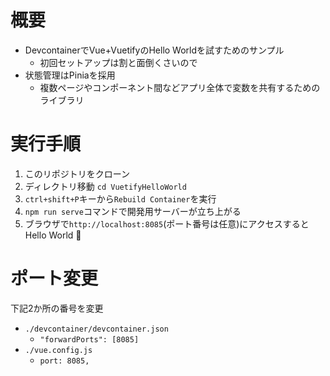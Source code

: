 # 概要
- DevcontainerでVue+VuetifyのHello Worldを試すためのサンプル
  - 初回セットアップは割と面倒くさいので
- 状態管理はPiniaを採用
  - 複数ページやコンポーネント間などアプリ全体で変数を共有するためのライブラリ
  
# 実行手順
1. このリポジトリをクローン
2. ディレクトリ移動 `cd VuetifyHelloWorld`
3. `ctrl+shift+P`キーから`Rebuild Container`を実行
4. `npm run serve`コマンドで開発用サーバーが立ち上がる
5. ブラウザで`http://localhost:8085`(ポート番号は任意)にアクセスするとHello World 🎉

# ポート変更
下記2か所の番号を変更
- `./devcontainer/devcontainer.json`
  - `"forwardPorts": [8085]`
- `./vue.config.js`
  - `port: 8085,`
